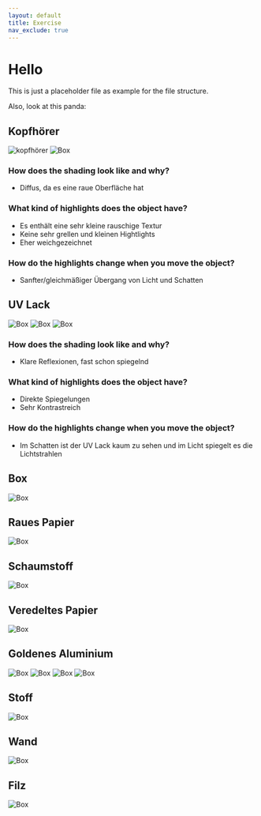 ```yaml
---
layout: default
title: Exercise
nav_exclude: true
---
```


# Hello

This is just a placeholder file as example for the file structure.

Also, look at this panda:


## Kopfhörer
![kopfhörer](img/matsha_ws2122_01_aparicio.jpeg)
![Box](img/matsha_ws2122_03_aparicio.jpeg)

### How does the shading look like and why?
- Diffus, da es eine raue Oberfläche hat

### What kind of highlights does the object have?
-  Es enthält eine sehr kleine rauschige Textur
-  Keine sehr grellen und kleinen Hightlights 
-  Eher weichgezeichnet 
### How do the highlights change when you move the object?
- Sanfter/gleichmäßiger Übergang von Licht und Schatten

## UV Lack
![Box](img/matsha_ws2122_05_aparicio.jpeg)
![Box](img/matsha_ws2122_06_aparicio.jpeg)
![Box](img/matsha_ws2122_07_aparicio.jpeg)

### How does the shading look like and why?
- Klare Reflexionen, fast schon spiegelnd

### What kind of highlights does the object have?
- Direkte Spiegelungen 
- Sehr Kontrastreich
  
### How do the highlights change when you move the object?
- Im Schatten ist der UV Lack kaum zu sehen und im Licht spiegelt es die Lichtstrahlen 

## Box 

![Box](img/matsha_ws2122_02_aparicio.jpeg)


## Raues Papier
![Box](img/matsha_ws2122_04_aparicio.jpeg)


## Schaumstoff
![Box](img/matsha_ws2122_08_aparicio.jpeg)

## Veredeltes Papier
![Box](img/matsha_ws2122_09_aparicio.jpeg)

## Goldenes Aluminium 
![Box](img/matsha_ws2122_10_aparicio.jpeg)
![Box](img/matsha_ws2122_11_aparicio.jpeg)
![Box](img/matsha_ws2122_12_aparicio.jpeg)
![Box](img/matsha_ws2122_13_aparicio.jpeg)

## Stoff
![Box](img/matsha_ws2122_14_aparicio.jpeg)

## Wand
![Box](img/matsha_ws2122_15_aparicio.jpeg)

## Filz
![Box](img/matsha_ws2122_16_aparicio.jpeg)

